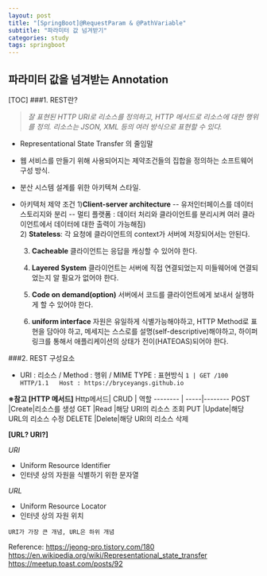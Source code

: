 ```yaml
---
layout: post
title: "[SpringBoot]@RequestParam & @PathVariable"
subtitle: "파라미터 값 넘겨받기"
categories: study
tags: springboot
---
```


## 파라미터 값을 넘겨받는 Annotation
[TOC]
###1. REST란?
  > *잘 표현된 HTTP URI로 리소스를 정의하고, HTTP 메서드로 리소스에 대한 행위를 정의. 리소스는 JSON, XML 등의 여러 방식으로 표현할 수 있다.* 
  
- Representational State Transfer 의 줄임말
- 웹 서비스를 만들기 위해 사용되어지는 제약조건들의 집합을 정의하는 소프트웨어 구성 방식.
- 분산 시스템 설계를 위한 아키텍쳐 스타일.
- 아키텍처 제약 조건
	1)**Client-server architecture**
	-- 유저인터페이스를 데이터 스토리지와 분리 
	-- 멀티 플랫폼 : 데이터 처리와 클라이언트를 분리시켜 여러 클라이언트에서 데이터에 대한 출력이 가능해짐)	
	2) **Stateless**: 각 요청에 클라이언트의 context가 서버에 저장되어서는 안된다.
	
	3) **Cacheable** 
    클라이언트는 응답을 캐싱할 수 있어야 한다.
	
	4) **Layered System**
    클라이언트는 서버에 직접 연결되었는지 미들웨어에 연결되었는지 알 필요가 없어야 한다.
	
	5) **Code on demand(option)** 
    서버에서 코드를 클라이언트에게 보내서 실행하게 할 수 있어야 한다.
	
	6) **uniform interface**
    자원은 유일하게 식별가능해야하고, HTTP Method로 표현을 담아야 하고, 메세지는 스스로를 설명(self-descriptive)해야하고, 하이퍼링크를 통해서 애플리케이션의 상태가 전이(HATEOAS)되어야 한다.


###2. REST 구성요소
- URI : 리소스 / Method : 행위 / MIME TYPE : 표현방식
```1 | GET /100 HTTP/1.1   Host : https://bryceyangs.github.io```

**※참고
[HTTP 메서드]**
Http메서드| CRUD | 역할
-------- | -----|--------
POST 	 |Create|리소스를 생성
GET    	 |Read  |해당 URI의 리소스 조회
PUT		 |Update|해당 URL의 리소스 수정
DELETE	 |Delete|해당 URI의 리소스 삭제

**[URL? URI?]**
 
 *URI*
 - Uniform Resource Identifier
 - 인터넷 상의 자원을 식별하기 위한 문자열

*URL*
 - Uniform Resource Locator
 - 인터넷 상의 자원 위치
```
URI가 가장 큰 개념, URL은 하위 개념
```

Reference: 
https://jeong-pro.tistory.com/180
https://en.wikipedia.org/wiki/Representational_state_transfer
https://meetup.toast.com/posts/92
